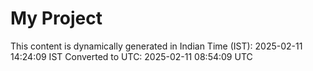 # My Project

This content is dynamically generated in Indian Time (IST): 2025-02-11 14:24:09 IST
Converted to UTC: 2025-02-11 08:54:09 UTC
